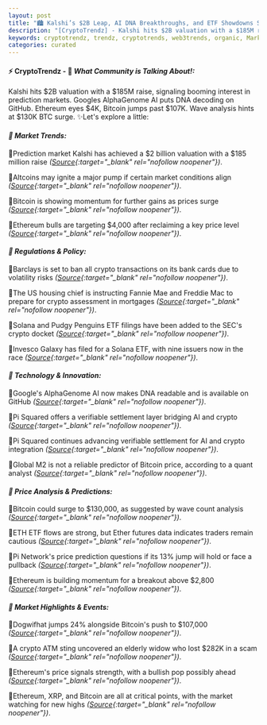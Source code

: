 ```yaml
---
layout: post
title: "🏙️ Kalshi’s $2B Leap, AI DNA Breakthroughs, and ETF Showdowns Shape Crypto’s Future"
description: "[CryptoTrendz] - Kalshi hits $2B valuation with a $185M raise, signaling booming interest in prediction markets. Googles AlphaGenome AI puts DNA decoding on GitHub. Ethereum eyes $4K, Bitcoin jumps past $107K. Wave analysis hints at $130K BTC surge."
keywords: cryptotrendz, trendz, cryptotrends, web3trends, organic, Market, Bitcoin, Crypto, Analyst, Bank, AI, Pi, Network
categories: curated
---
```


#### ⚡ CryptoTrendz - 📌 *What Community is Talking About!:*

Kalshi hits $2B valuation with a $185M raise, signaling booming interest in prediction markets. Googles AlphaGenome AI puts DNA decoding on GitHub. Ethereum eyes $4K, Bitcoin jumps past $107K. Wave analysis hints at $130K BTC surge. ✨Let's explore a little:


#### *🔖 Market Trends:*  

🔹Prediction market Kalshi has achieved a $2 billion valuation with a $185 million raise *([Source](https://s.avyag.com/12x1){:target="_blank" rel="nofollow noopener"})*.  

🔹Altcoins may ignite a major pump if certain market conditions align *([Source](https://s.avyag.com/3dgz){:target="_blank" rel="nofollow noopener"})*.  

🔹Bitcoin is showing momentum for further gains as prices surge *([Source](https://s.avyag.com/4v8j){:target="_blank" rel="nofollow noopener"})*.  

🔹Ethereum bulls are targeting $4,000 after reclaiming a key price level *([Source](https://s.avyag.com/xuau){:target="_blank" rel="nofollow noopener"})*.  

#### *🔖 Regulations & Policy:*  

🔹Barclays is set to ban all crypto transactions on its bank cards due to volatility risks *([Source](https://s.avyag.com/5x7d){:target="_blank" rel="nofollow noopener"})*.  

🔹The US housing chief is instructing Fannie Mae and Freddie Mac to prepare for crypto assessment in mortgages *([Source](https://s.avyag.com/d7wv){:target="_blank" rel="nofollow noopener"})*.  

🔹Solana and Pudgy Penguins ETF filings have been added to the SEC's crypto docket *([Source](https://s.avyag.com/83vd){:target="_blank" rel="nofollow noopener"})*.  

🔹Invesco Galaxy has filed for a Solana ETF, with nine issuers now in the race *([Source](https://s.avyag.com/a3pm){:target="_blank" rel="nofollow noopener"})*.  

#### *🔖 Technology & Innovation:*  

🔹Google's AlphaGenome AI now makes DNA readable and is available on GitHub *([Source](https://s.avyag.com/klir){:target="_blank" rel="nofollow noopener"})*.  

🔹Pi Squared offers a verifiable settlement layer bridging AI and crypto *([Source](https://s.avyag.com/9ihp){:target="_blank" rel="nofollow noopener"})*.  

🔹Pi Squared continues advancing verifiable settlement for AI and crypto integration *([Source](https://s.avyag.com/1tag){:target="_blank" rel="nofollow noopener"})*.  

🔹Global M2 is not a reliable predictor of Bitcoin price, according to a quant analyst *([Source](https://s.avyag.com/2isx){:target="_blank" rel="nofollow noopener"})*.  

#### *🔖 Price Analysis & Predictions:*  

🔹Bitcoin could surge to $130,000, as suggested by wave count analysis *([Source](https://s.avyag.com/ty6w){:target="_blank" rel="nofollow noopener"})*.  

🔹ETH ETF flows are strong, but Ether futures data indicates traders remain cautious *([Source](https://s.avyag.com/576j){:target="_blank" rel="nofollow noopener"})*.  

🔹Pi Network's price prediction questions if its 13% jump will hold or face a pullback *([Source](https://s.avyag.com/wj18){:target="_blank" rel="nofollow noopener"})*.  

🔹Ethereum is building momentum for a breakout above $2,800 *([Source](https://s.avyag.com/yf0i){:target="_blank" rel="nofollow noopener"})*.  

#### *🔖 Market Highlights & Events:*  

🔹Dogwifhat jumps 24% alongside Bitcoin's push to $107,000 *([Source](https://s.avyag.com/rz24){:target="_blank" rel="nofollow noopener"})*.  

🔹A crypto ATM sting uncovered an elderly widow who lost $282K in a scam *([Source](https://s.avyag.com/8a71){:target="_blank" rel="nofollow noopener"})*.  

🔹Ethereum's price signals strength, with a bullish pop possibly ahead *([Source](https://s.avyag.com/nud1){:target="_blank" rel="nofollow noopener"})*.  

🔹Ethereum, XRP, and Bitcoin are all at critical points, with the market watching for new highs *([Source](https://s.avyag.com/dn8c){:target="_blank" rel="nofollow noopener"})*.